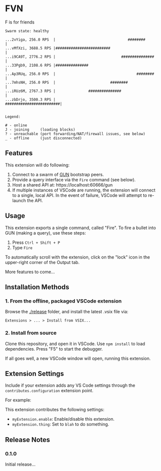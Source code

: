 # FVN

F is for friends

```
Swarm state: healthy

...2vYiga, 256.0 RPS  |                                 ########                             |
...vMfXzi, 3688.5 RPS |#########################                                             |
...i9CA9T, 2776.2 RPS |                              ###############                         |
...33Pgb9, 2108.6 RPS |###############                                                       |
...Ap3RUq, 256.0 RPS  |                                     ########                         |
...7mhsNH, 256.0 RPS  |                         ########                                     |
...iRUz6M, 2767.3 RPS |               ###############                                        |
...zbDrjo, 3500.3 RPS |                                             #########################|


Legend:

# - online
J - joining     (loading blocks)
? - unreachable (port forwarding/NAT/firewall issues, see below)
_ - offline     (just disconnected)
```

## Features

This extension will do following:

1. Connect to a swarm of [GUN](https://gun.eco) bootstrap peers.
2. Provide a query interface via the `Fire` command (see below).
3. Host a shared API at: https://localhost:60666/gun
4. If multiple instances of VSCode are running, the extension will connect to a single, local API. In the event of failure, VSCode will attempt to re-launch the API.

## Usage

This extension exports a single command, called "Fire". To fire a bullet into GUN (making a query), use these steps:

1. Press `Ctrl + Shift + P`
2. Type `Fire`

To automatically scroll with the extension, click on the "lock" icon in the upper-right corner of the Output tab.

More features to come...

## Installation Methods

### 1. From the offline, packaged VSCode extension

Browse the [./release](./release) folder, and install the latest .vsix file via:

```
Extensions > ... > Install from VSIX...
```

### 2. Install from source

Clone this repository, and open it in VSCode. Use `npm install` to load dependencies. Press "F5" to start the debugger.

If all goes well, a new VSCode window will open, running this extension.

## Extension Settings

Include if your extension adds any VS Code settings through the `contributes.configuration` extension point.

For example:

This extension contributes the following settings:

-   `myExtension.enable`: Enable/disable this extension.
-   `myExtension.thing`: Set to `blah` to do something.

## Release Notes

### 0.1.0

Initial release...
